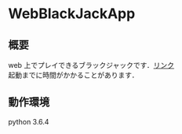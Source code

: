 # WebBlackJackApp

## 概要
web 上でプレイできるブラックジャックです．[リンク](https://web-blackjack-app.herokuapp.com/)  
起動までに時間がかかることがあります．

## 動作環境
python 3.6.4
